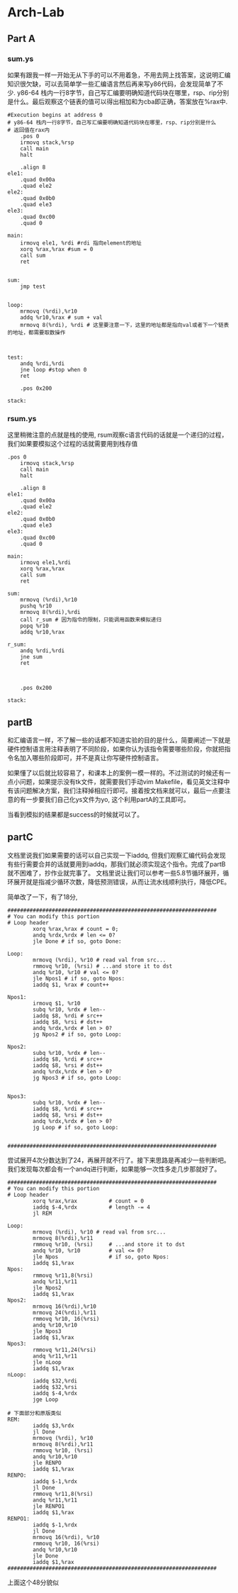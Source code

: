 # Arch-Lab

## Part A

### sum.ys

如果有跟我一样一开始无从下手的可以不用着急，不用去网上找答案，这说明汇编知识很欠缺，可以去简单学一些汇编语言然后再来写y86代码，会发现简单了不少. y86-64 栈内一行8字节，自己写汇编要明确知道代码块在哪里，rsp、rip分别是什么。最后观察这个链表的值可以得出相加和为cba即正确，答案放在%rax中.

```
#Execution begins at address 0
# y86-64 栈内一行8字节，自己写汇编要明确知道代码块在哪里，rsp、rip分别是什么
# 返回值在rax内
	.pos 0
	irmovq stack,%rsp
	call main
	halt

	.align 8
ele1:
	.quad 0x00a
	.quad ele2
ele2:
	.quad 0x0b0
	.quad ele3
ele3:
	.quad 0xc00
	.quad 0

main:
	irmovq ele1, %rdi #rdi 指向element的地址
	xorq %rax,%rax #sum = 0
    call sum
	ret


sum:
	jmp test
  

loop:
	mrmovq (%rdi),%r10 
	addq %r10,%rax # sum + val
	mrmovq 8(%rdi), %rdi # 这里要注意一下，这里的地址都是指向val或者下一个链表的地址，都需要取数操作

	

test:
	andq %rdi,%rdi
	jne loop #stop when 0
	ret 

	.pos 0x200

stack:
```

### rsum.ys

这里稍微注意的点就是栈的使用, rsum观察c语言代码的话就是一个递归的过程，我们如果要模拟这个过程的话就需要用到栈存值

```
.pos 0
	irmovq stack,%rsp
	call main
	halt

	.align 8
ele1:
	.quad 0x00a
	.quad ele2
ele2:
	.quad 0x0b0
	.quad ele3
ele3:
	.quad 0xc00
	.quad 0

main: 
	irmovq ele1,%rdi
	xorq %rax,%rax
	call sum
	ret

sum:
	mrmovq (%rdi),%r10
	pushq %r10
	mrmovq 8(%rdi),%rdi
	call r_sum # 因为指令的限制，只能调用函数来模拟递归
	popq %r10
	addq %r10,%rax

r_sum:
	andq %rdi,%rdi
	jne sum
	ret 



	.pos 0x200

stack:
```

## partB

和汇编语言一样，不了解一些的话都不知道实验的目的是什么，简要阐述一下就是硬件控制语言用注释表明了不同阶段，如果你认为该指令需要哪些阶段，你就把指令名加入哪些阶段即可，并不是真让你写硬件控制语言。

如果懂了以后就比较容易了，和课本上的案例一模一样的。不过测试的时候还有一点小问题，如果提示没有tk文件，就需要我们手动vim Makefile，看见英文注释中有该问题解决方案，我们注释掉相应行即可。接着按文档来就可以，最后一点要注意的有一步要我们自己化ys文件为yo, 这个利用partA的工具即可。

当看到模拟的结果都是success的时候就可以了。

## partC
文档里说我们如果需要的话可以自己实现一下iaddq, 但我们观察汇编代码会发现有些行需要合并的话就要用到iaddq，那我们就必须实现这个指令。完成了partB就不困难了，抄作业就完事了。
文档里说让我们可以参考一些5.8节循环展开，循环展开就是指减少循环次数，降低预测错误，从而让流水线顺利执行，降低CPE。


简单改了一下，有了18分,
```
##################################################################
# You can modify this portion
# Loop header
        xorq %rax,%rax # count = 0;
        andq %rdx,%rdx # len <= 0?
        jle Done # if so, goto Done:

Loop: 
        mrmovq (%rdi), %r10 # read val from src...
        rmmovq %r10, (%rsi) # ...and store it to dst
        andq %r10, %r10 # val <= 0?
        jle Npos1 # if so, goto Npos:
        iaddq $1, %rax # count++

Npos1: 
        irmovq $1, %r10
        subq %r10, %rdx # len--
        iaddq $8, %rdi # src++
        iaddq $8, %rsi # dst++
        andq %rdx,%rdx # len > 0?
        jg Npos2 # if so, goto Loop:

Npos2:
        subq %r10, %rdx # len--
        iaddq $8, %rdi # src++
        iaddq $8, %rsi # dst++
        andq %rdx,%rdx # len > 0?
        jg Npos3 # if so, goto Loop:


Npos3:
        subq %r10, %rdx # len--
        iaddq $8, %rdi # src++
        iaddq $8, %rsi # dst++
        andq %rdx,%rdx # len > 0?
        jg Loop # if so, goto Loop:


##################################################################
```

尝试展开4次分数达到了24，再展开就不行了。接下来思路是再减少一些判断吧。我们发现每次都会有一个andq进行判断，如果能够一次性多走几步那就好了。

```
##################################################################
# You can modify this portion
# Loop header
        xorq %rax,%rax          # count = 0
        iaddq $-4,%rdx          # length -= 4
        jl REM

Loop:
    	mrmovq (%rdi), %r10 # read val from src...
    	mrmovq 8(%rdi),%r11
        rmmovq %r10, (%rsi)     # ...and store it to dst
        andq %r10, %r10         # val <= 0?
        jle Npos                # if so, goto Npos:
        iaddq $1,%rax
Npos:
        rmmovq %r11,8(%rsi)
        andq %r11,%r11
        jle Npos2
        iaddq $1,%rax
Npos2:
        mrmovq 16(%rdi),%r10
        mrmovq 24(%rdi),%r11
        rmmovq %r10, 16(%rsi)
        andq %r10,%r10
        jle Npos3
        iaddq $1,%rax
Npos3:
        rmmovq %r11,24(%rsi)
        andq %r11,%r11
        jle nLoop
        iaddq $1,%rax
nLoop:
		iaddq $32,%rdi
		iaddq $32,%rsi
        iaddq $-4,%rdx
        jge Loop

# 下面部分和原版类似
REM:
        iaddq $3,%rdx
        jl Done
    	mrmovq (%rdi), %r10
        mrmovq 8(%rdi),%r11
        rmmovq %r10, (%rsi)
        andq %r10,%r10
        jle RENPO
        iaddq $1,%rax
RENPO:
        iaddq $-1,%rdx
        jl Done
        rmmovq %r11,8(%rsi)
        andq %r11,%r11
        jle RENPO1
        iaddq $1,%rax
RENPO1:
        iaddq $-1,%rdx
        jl Done
    	mrmovq 16(%rdi), %r10
        rmmovq %r10, 16(%rsi)
        andq %r10,%r10
        jle Done
        iaddq $1,%rax
##################################################################
```
上面这个48分貌似